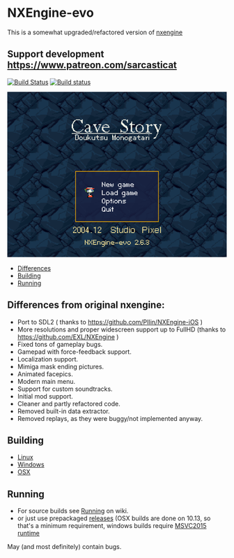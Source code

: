 # NXEngine-evo

This is a somewhat upgraded/refactored version of [nxengine](http://nxengine.sourceforge.net/)

## Support development https://www.patreon.com/sarcasticat

[![Build Status](https://travis-ci.org/nxengine/nxengine-evo.svg?branch=master)](https://travis-ci.org/nxengine/nxengine-evo) [![Build status](https://ci.appveyor.com/api/projects/status/85orsvsorwbvct25?svg=true)](https://ci.appveyor.com/project/nxengine/nxengine-evo/branch/master)

![Screenshot](https://raw.githubusercontent.com/nxengine/nxengine-evo/master/screenshot.png)

* [Differences](#differences-from-original-nxengine)
* [Building](#building)
* [Running](#running)

## Differences from original nxengine:

* Port to SDL2 ( thanks to https://github.com/PIlin/NXEngine-iOS )
* More resolutions and proper widescreen support up to FullHD (thanks to https://github.com/EXL/NXEngine )
* Fixed tons of gameplay bugs.
* Gamepad with force-feedback support.
* Localization support.
* Mimiga mask ending pictures.
* Animated facepics.
* Modern main menu.
* Support for custom soundtracks.
* Initial mod support.
* Cleaner and partly refactored code.
* Removed built-in data extractor.
* Removed replays, as they were buggy/not implemented anyway.

## Building
* [Linux](https://github.com/nxengine/nxengine-evo/wiki/Building-linux-version)
* [Windows](https://github.com/nxengine/nxengine-evo/wiki/Building-windows-version)
* [OSX](https://github.com/nxengine/nxengine-evo/wiki/Building-OSX-version)


## Running
 * For source builds see [Running](https://github.com/nxengine/nxengine-evo/wiki/Running) on wiki.
 * or just use prepackaged [releases](https://github.com/nxengine/nxengine-evo/releases)
   (OSX builds are done on 10.13, so that's a minimum requirement, windows builds require [MSVC2015 runtime](https://www.microsoft.com/en-us/download/details.aspx?id=53587)

May (and most definitely) contain bugs.
